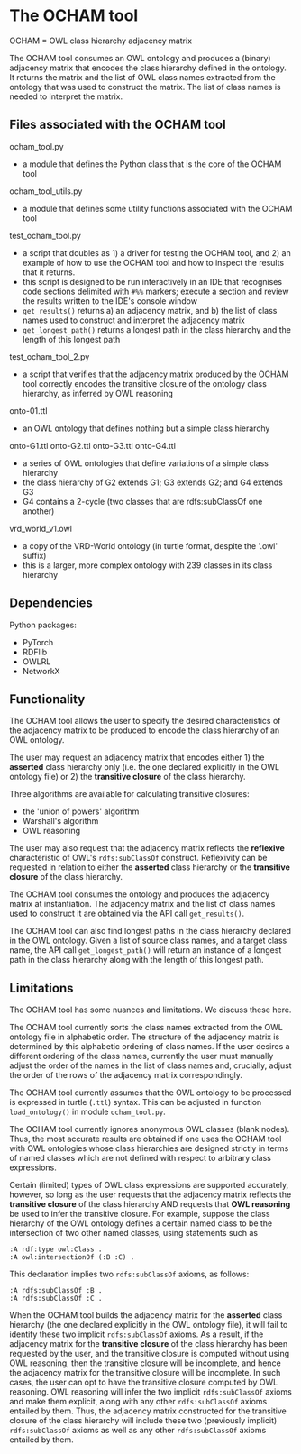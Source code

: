 # The OCHAM tool

OCHAM = OWL class hierarchy adjacency matrix

The OCHAM tool consumes an OWL ontology and produces a (binary) adjacency matrix that encodes the class hierarchy defined in the ontology.  It returns the matrix and the list of OWL class names extracted from the ontology that was used to construct the matrix.  The list of class names is needed to interpret the matrix.

## Files associated with the OCHAM tool

ocham_tool.py
* a module that defines the Python class that is the core of the OCHAM tool

ocham_tool_utils.py
* a module that defines some utility functions associated with the OCHAM tool

test_ocham_tool.py
* a script that doubles as 1) a driver for testing the OCHAM tool, and 2) an example of how to use the OCHAM tool and how to inspect the results that it returns.
* this script is designed to be run interactively in an IDE that recognises code sections delimited with `#%%` markers; execute a section and review the results written to the IDE's console window
* `get_results()` returns a) an adjacency matrix, and b) the list of class names used to construct and interpret the adjacency matrix
* `get_longest_path()` returns a longest path in the class hierarchy and the length of this longest path

test_ocham_tool_2.py
* a script that verifies that the adjacency matrix produced by the OCHAM tool correctly encodes the transitive closure of the ontology class hierarchy, as inferred by OWL reasoning

onto-01.ttl
* an OWL ontology that defines nothing but a simple class hierarchy

onto-G1.ttl
onto-G2.ttl
onto-G3.ttl
onto-G4.ttl
* a series of OWL ontologies that define variations of a simple class hierarchy
* the class hierarchy of G2 extends G1; G3 extends G2; and G4 extends G3
* G4 contains a 2-cycle (two classes that are rdfs:subClassOf one another)

vrd_world_v1.owl
* a copy of the VRD-World ontology (in turtle format, despite the '.owl' suffix)
* this is a larger, more complex ontology with 239 classes in its class hierarchy

## Dependencies

Python packages:
* PyTorch
* RDFlib
* OWLRL
* NetworkX

## Functionality

The OCHAM tool allows the user to specify the desired characteristics of the adjacency matrix to be produced to encode the class hierarchy of an OWL ontology.

The user may request an adjacency matrix that encodes either 1) the **asserted** class hierarchy only (i.e. the one declared explicitly in the OWL ontology file) or 2) the **transitive closure** of the class hierarchy.

Three algorithms are available for calculating transitive closures:
* the 'union of powers' algorithm
* Warshall's algorithm
* OWL reasoning

The user may also request that the adjacency matrix reflects the **reflexive** characteristic of OWL's `rdfs:subClassOf` construct.  Reflexivity can be requested in relation to either the **asserted** class hierarchy or the **transitive closure** of the class hierarchy.

The OCHAM tool consumes the ontology and produces the adjacency matrix at instantiation. The adjacency matrix and the list of class names used to construct it are obtained via the API call `get_results()`.

The OCHAM tool can also find longest paths in the class hierarchy declared in the OWL ontology. Given a list of source class names, and a target class name, the API call `get_longest_path()` will return an instance of a longest path in the class hierarchy along with the length of this longest path.

## Limitations

The OCHAM tool has some nuances and limitations. We discuss these here.

The OCHAM tool currently sorts the class names extracted from the OWL ontology file in alphabetic order.  The structure of the adjacency matrix is determined by this alphabetic ordering of class names.  If the user desires a different ordering of the class names, currently the user must manually adjust the order of the names in the list of class names and, crucially, adjust the order of the rows of the adjacency matrix correspondingly.

The OCHAM tool currently assumes that the OWL ontology to be processed is expressed in turtle (`.ttl`) syntax. This can be adjusted in function `load_ontology()` in module `ocham_tool.py`.

The OCHAM tool currently ignores anonymous OWL classes (blank nodes). Thus, the most accurate results are obtained if one uses the OCHAM tool with OWL ontologies whose class hierarchies are designed strictly in terms of named classes which are not defined with respect to arbitrary class expressions.

Certain (limited) types of OWL class expressions are supported accurately, however, so long as the user requests that the adjacency matrix reflects the **transitive closure** of the class hierarchy AND requests that **OWL reasoning** be used to infer the transitive closure.  For example, suppose the class hierarchy of the OWL ontology defines a certain named class to be the intersection of two other named classes, using statements such as
```
:A rdf:type owl:Class .
:A owl:intersectionOf (:B :C) .
```
This declaration implies two `rdfs:subClassOf` axioms, as follows:
```
:A rdfs:subClassOf :B .
:A rdfs:subClassOf :C .
```
When the OCHAM tool builds the adjacency matrix for the **asserted** class hierarchy (the one declared explicitly in the OWL ontology file), it will fail to identify these two implicit `rdfs:subClassOf` axioms.  As a result, if the adjacency matrix for the **transitive closure** of the class hierarchy has been requested by the user, and the transitive closure is computed without using OWL reasoning, then the transitive closure will be incomplete, and hence the adjacency matrix for the transitive closure will be incomplete. In such cases, the user can opt to have the transitive closure computed by OWL reasoning. OWL reasoning will infer the two implicit `rdfs:subClassOf` axioms and make them explicit, along with any other `rdfs:subClassOf` axioms entailed by them. Thus, the adjacency matrix constructed for the transitive closure of the class hierarchy will include these two (previously implicit) `rdfs:subClassOf` axioms as well as any other `rdfs:subClassOf` axioms entailed by them.







